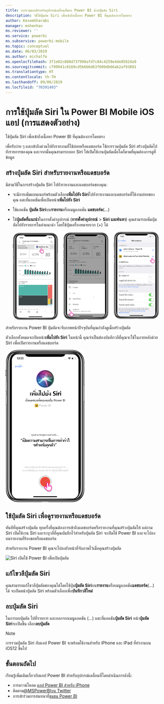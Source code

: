 ```yaml
---
title: การรวมแอปสำหรับอุปกรณ์เคลื่อนที่ของ Power BI ด้วยปุ่มลัด Siri
description: วิธีใช้ปุ่มลัด Siri เพื่อเข้าถึงเนื้อหา Power BI ที่คุณต้องการโดยตรง
author: KesemSharabi
manager: mshenhav
ms.reviewer: ''
ms.service: powerbi
ms.subservice: powerbi-mobile
ms.topic: conceptual
ms.date: 06/03/2019
ms.author: michalfo
ms.openlocfilehash: 3f1e02c880d737998afd7c84c4259e4de8582da9
ms.sourcegitcommit: c799941c8169cd5b6b6d63f609db66ab2af93891
ms.translationtype: HT
ms.contentlocale: th-TH
ms.lasthandoff: 09/06/2019
ms.locfileid: "70391493"
---
```

# <a name="using-siri-shortcuts-in-power-bi-mobile-ios-app-preview"></a>การใช้ปุ่มลัด Siri ใน Power BI Mobile iOS แอป (การแสดงตัวอย่าง)

ใช้ปุ่มลัด Siri เพื่อเข้าถึงเนื้อหา Power BI ที่คุณต้องการโดยตรง

เพื่อรับง่าย ๆ และเข้าถึงด่วนไปยังรายงานที่ใช้บ่อยหรือแดชบอร์ด ใช้การรวมปุ่มลัด Siri สร้างปุ่มลัดไปยังรายการของคุณ และจากนั้นคุณสามารถบอก Siri ให้เปิดใช้งานปุ่มลัดเมื่อใดก็ตามที่คุณต้องการดูที่ข้อมูล

## <a name="create-siri-shortcut-for-a-report-or-dashboard"></a>สร้างปุ่มลัด Siri สำหรับรายงานหรือแดชบอร์ด

มีสามวิธีในการสร้างปุ่มลัด Siri ไปยังรายงานและแดชบอร์ดของคุณ:

- จะมีการเพิ่มแบนเนอร์พร้อมตัวเลือก**เพิ่มไปยัง Siri**ไปยังรายงานและแดชบอร์ดที่ใช้งานบ่อยของคุณ แตะที่แอคชันเพื่อเปิดหน้า**เพิ่มไปยัง Siri**
    
- ใช้แอคชัน **ปุ่มลัด Siri**บน**รายงาน**หรือเมนูแอคชัน **แดชบอร์ด**(...)
    
- ใช้**ปุ่มลัดที่แนะนำ**ในการตั้งค่าอุปกรณ์ (**การตั้งค่าอุปกรณ์** > **Siri และค้นหา**) คุณสามารถเพิ่มปุ่มลัดไปยังรายการในคำแนะนำ โดยใช้ปุ่มเครื่องหมายบวก (+) ได้
     
     ![สร้างปุ่มลัด](./media/mobile-apps-ios-siri-search/power-bi-siri-create-shortcut.png)

สำหรับรายงาน Power BI ปุ่มลัดจะจับภาพหน้าปัจจุบันที่คุณกำลังดูเมื่อสร้างปุ่มลัด 

ตัวเลือกทั้งหมดจะเปิดหน้า**เพิ่มไปยัง Siri** ในหน้านี้ คุณจำเป็นต้องบันทึกวลีที่คุณจะใช้ในภายหลังด้วย Siri เพื่อเปิดรายงานหรือแดชบอร์ด 
   
![เพิ่มไปยังหน้า Siri](./media/mobile-apps-ios-siri-search/power-bi-siri-add-page.png)
    

## <a name="use-siri-shortcuts-to-view-report-or-dashboard"></a>ใช้ปุ่มลัด Siri เพื่อดูรายงานหรือแดชบอร์ด

ทันทีที่คุณสร้างปุ่มลัด ทุกครั้งที่คุณต้องการเข้าถึงแดชบอร์ดหรือรายงานที่คุณสร้างปุ่มลัดให้ แค่ถาม Siri
เปิดใช้งาน Siri และระบุวลีที่คุณบันทึกไว้สำหรับปุ่มลัด Siri จะเปิดใช้ Power BI และจะไปลงบนรายงานที่ร้องขอหรือแดชบอร์ด 

สำหรับรายงาน Power BI คุณจะไปลงยังหน้าที่จับภาพไว้เมื่อคุณสร้างปุ่มลัด


  ![Siri เปิดใช้ Power BI เพื่อเปิดปุ่มลัด](./media/mobile-apps-ios-siri-search/power-bi-siri-open.png)
  

## <a name="edit-siri-shortcut-phrase"></a>แก้ไขวลีปุ่มลัด Siri 
คุณสามารถแก้ไขวลีปุ่มลัดของคุณได้โดยใช้ปุ่ม**ปุ่มลัด Siri**บน**รายงาน**หรือเมนูแอคชัน**แดชบอร์ด**(...) ได้ จะเปิดหน้าปุ่มลัด Siri พร้อมตัวเลือกเพื่อ**บันทึกวลีใหม่** 

## <a name="delete-siri-shortcut"></a>ลบปุ่มลัด Siri 
ในการลบปุ่มลัด ไปที่รายการ และออกจากเมนูแอคชัน (...) แตะที่แอคชัน**ปุ่มลัด Siri** หน้า**ปุ่มลัด Siri**จะเปิดขึ้น เลือก**ลบปุ่มลัด**


> [!NOTE]
> การรวมปุ่มลัด Siri กับแอป Power BI จะพร้อมใช้งานสำหรับ iPhone และ iPad ที่ทำงานบน iOS12 ขึ้นไป
> 

## <a name="next-steps"></a>ขั้นตอนถัดไป
เรียนรู้เพิ่มเติมเกี่ยวกับแอป Power BI สำหรับอุปกรณ์เคลื่อนที่โดยดำเนินการดังนี้: 

* การดาวน์โหลด [แอป Power BI สำหรับ iPhone](http://go.microsoft.com/fwlink/?LinkId=522062)
* ติดตาม[@MSPowerBIบน Twitter](https://twitter.com/MSPowerBI)
* การเข้าร่วมการสนทนาที่[ชุมชน Power BI](http://community.powerbi.com/)

